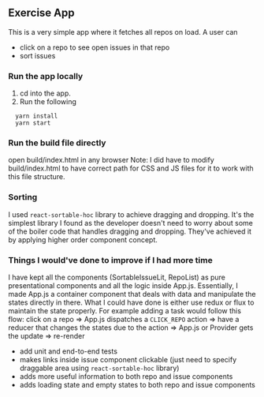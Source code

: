 ## Exercise App

This is a very simple app where it fetches all repos on load. A user can 
- click on a repo to see open issues in that repo
- sort issues

### Run the app locally
1. cd into the app.
2. Run the following
  ```
    yarn install
    yarn start
  ```

### Run the build file directly
open build/index.html in any browser
Note: I did have to modify build/index.html to have correct path for CSS and JS files for it to work with this file structure.

### Sorting
I used `react-sortable-hoc` library to achieve dragging and dropping. It's the simplest library I found as the developer doesn't need to worry about some of the boiler code that handles dragging and dropping. They've achieved it by applying higher order component concept.

### Things I would've done to improve if I had more time
I have kept all the components (SortableIssueLit, RepoList) as pure presentational components and all the logic inside App.js. Essentially, I made App.js a container component that deals with data and manipulate the states directly in there. What I could have done is either use redux or flux to maintain the state properly. For example adding a task would follow this flow: click on a repo => App.js dispatches a `CLICK_REPO` action => have a reducer that changes the states due to the action => App.js or Provider gets the update => re-render

- add unit and end-to-end tests
- makes links inside issue component clickable (just need to specify draggable area using `react-sortable-hoc` library)
- adds more useful information to both repo and issue components
- adds loading state and empty states to both repo and issue components